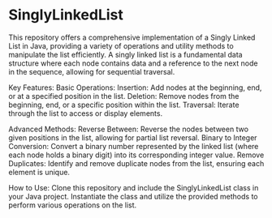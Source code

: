 # SinglyLinkedList
This repository offers a comprehensive implementation of a Singly Linked List in Java, providing a variety of operations and utility methods to manipulate the list efficiently. A singly linked list is a fundamental data structure where each node contains data and a reference to the next node in the sequence, allowing for sequential traversal.

Key Features:
Basic Operations:
Insertion: Add nodes at the beginning, end, or at a specified position in the list.
Deletion: Remove nodes from the beginning, end, or a specific position within the list.
Traversal: Iterate through the list to access or display elements.

Advanced Methods:
Reverse Between: Reverse the nodes between two given positions in the list, allowing for partial list reversal.
Binary to Integer Conversion: Convert a binary number represented by the linked list (where each node holds a binary digit) into its corresponding integer value.
Remove Duplicates: Identify and remove duplicate nodes from the list, ensuring each element is unique.

How to Use:
Clone this repository and include the SinglyLinkedList class in your Java project.
Instantiate the class and utilize the provided methods to perform various operations on the list.
